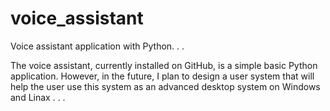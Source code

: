 # voice_assistant
Voice assistant application with Python. . .

  The voice assistant, currently installed on GitHub, is a simple basic Python application. However, in the future, I plan to design a user system that will help the user use this system as an advanced desktop system on Windows and Linax . . .


